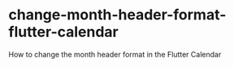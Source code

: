 # change-month-header-format-flutter-calendar
How to change the month header format in the Flutter Calendar
